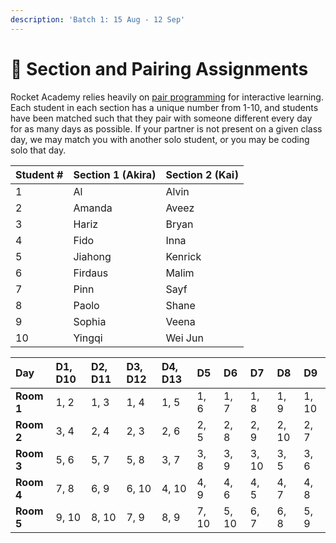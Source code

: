 ```yaml
---
description: 'Batch 1: 15 Aug - 12 Sep'
---
```


# 🚌 Section and Pairing Assignments

Rocket Academy relies heavily on [pair programming](course-methodology.md#pair-programming) for interactive learning. Each student in each section has a unique number from 1-10, and students have been matched such that they pair with someone different every day for as many days as possible. If your partner is not present on a given class day, we may match you with another solo student, or you may be coding solo that day.

| Student \# | Section 1 \(Akira\) | Section 2 \(Kai\) |
| :--- | :--- | :--- |
| 1 | Al | Alvin |
| 2 | Amanda | Aveez |
| 3 | Hariz | Bryan |
| 4 | Fido | Inna |
| 5 | Jiahong | Kenrick |
| 6 | Firdaus | Malim |
| 7 | Pinn | Sayf |
| 8 | Paolo | Shane |
| 9 | Sophia | Veena |
| 10 | Yingqi | Wei Jun |

| **Day** | D1, D10 | D2, D11 | D3, D12 | D4, D13 | D5 | D6 | D7 | D8 | D9 |
| :--- | :--- | :--- | :--- | :--- | :--- | :--- | :--- | :--- | :--- |
| **Room 1** | 1, 2 | 1, 3 | 1, 4 | 1, 5 | 1, 6 | 1, 7 | 1, 8 | 1, 9 | 1, 10 |
| **Room 2** | 3, 4 | 2, 4 | 2, 3 | 2, 6 | 2, 5 | 2, 8 | 2, 9 | 2, 10 | 2, 7 |
| **Room 3** | 5, 6 | 5, 7 | 5, 8 | 3, 7 | 3, 8 | 3, 9 | 3, 10 | 3, 5 | 3, 6 |
| **Room 4** | 7, 8 | 6, 9 | 6, 10 | 4, 10 | 4, 9 | 4, 6 | 4, 5 | 4, 7 | 4, 8 |
| **Room 5** | 9, 10 | 8, 10 | 7, 9 | 8, 9 | 7, 10 | 5, 10 | 6, 7 | 6, 8 | 5, 9 |

